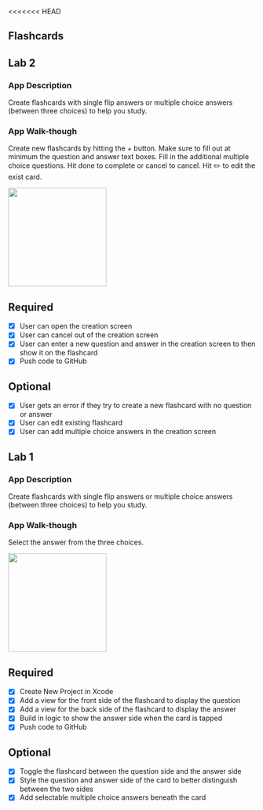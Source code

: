 <<<<<<< HEAD
## Flashcards

## Lab 2

### App Description
Create flashcards with single flip answers or multiple choice answers (between three choices) to help you study.

### App Walk-though
Create new flashcards by hitting the + button. Make sure to fill out at minimum the question and answer text boxes.
Fill in the additional multiple choice questions. Hit done to complete or cancel to cancel.
Hit ✏️ to edit the exist card.

<img src="http://g.recordit.co/cGHeyMO0LR.gif" width=200><br>

## Required
- [x] User can open the creation screen
- [x] User can cancel out of the creation screen
- [x] User can enter a new question and answer in the creation screen to then show it on the flashcard
- [x] Push code to GitHub
## Optional
- [x] User gets an error if they try to create a new flashcard with no question or answer
- [x] User can edit existing flashcard
- [x] User can add multiple choice answers in the creation screen

## Lab 1

### App Description

Create flashcards with single flip answers or multiple choice answers (between three choices) to help you study.

### App Walk-though
Select the answer from the three choices.

<img src="http://g.recordit.co/EUg350IhLX.gif" width=200><br>

## Required
- [x] Create New Project in Xcode
- [x] Add a view for the front side of the flashcard to display the question
- [x] Add a view for the back side of the flashcard to display the answer
- [x] Build in logic to show the answer side when the card is tapped
- [x] Push code to GitHub
## Optional
- [x] Toggle the flashcard between the question side and the answer side
- [x] Style the question and answer side of the card to better distinguish between the two sides
- [x] Add selectable multiple choice answers beneath the card
